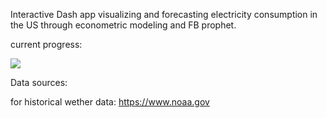 Interactive Dash app visualizing and forecasting electricity consumption in the US through econometric modeling and FB prophet.

current progress:

![](demo.gif)

Data sources: 

for historical wether data:
https://www.noaa.gov

